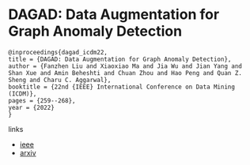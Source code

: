 # DAGAD: Data Augmentation for Graph Anomaly Detection

```
@inproceedings{dagad_icdm22,
title = {DAGAD: Data Augmentation for Graph Anomaly Detection},
author = {Fanzhen Liu and Xiaoxiao Ma and Jia Wu and Jian Yang and Shan Xue and Amin Beheshti and Chuan Zhou and Hao Peng and Quan Z. Sheng and Charu C. Aggarwal},
booktitle = {22nd {IEEE} International Conference on Data Mining (ICDM)},
pages = {259--268},
year = {2022}
}
```

links
- [ieee](https://doi.org/10.1109/ICDM54844.2022.00036)
- [arxiv](https://arxiv.org/abs/2210.09766)
